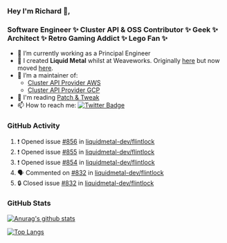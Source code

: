 ### Hey I'm Richard 👋, 

<h3 align="left">Software Engineer ✨ Cluster API & OSS Contributor ✨ Geek ✨ Architect ✨ Retro Gaming Addict ✨ Lego Fan ✨</h3>

- 🔭 I’m currently working as a Principal Engineer
- 📯 I created **Liquid Metal** whilst at Weaveworks. Originally [here](https://github.com/weaveworks-liquidmetal) but now moved [here](https://github.com/liquidmetal-dev).
- 👯 I’m a maintainer of:
  -  [Cluster API Provider AWS](https://github.com/kubernetes-sigs/cluster-api-provider-aws)
  -  [Cluster API Provider GCP](https://github.com/kubernetes-sigs/cluster-api-provider-gcp)
- 💬 I'm reading [Patch & Tweak](https://bjooks.com/products/patch-tweak-exploring-modular-synthesis)
- 📫 How to reach me: [![Twitter Badge](https://img.shields.io/badge/-@fruit_case-00acee?style=flat&logo=Twitter&logoColor=white)](https://twitter.com/intent/follow?screen_name=fruit_case "Follow on Twitter")

### GitHub Activity 

<!--START_SECTION:activity-->
1. ❗ Opened issue [#856](https://github.com/liquidmetal-dev/flintlock/issues/856) in [liquidmetal-dev/flintlock](https://github.com/liquidmetal-dev/flintlock)
2. ❗ Opened issue [#855](https://github.com/liquidmetal-dev/flintlock/issues/855) in [liquidmetal-dev/flintlock](https://github.com/liquidmetal-dev/flintlock)
3. ❗ Opened issue [#854](https://github.com/liquidmetal-dev/flintlock/issues/854) in [liquidmetal-dev/flintlock](https://github.com/liquidmetal-dev/flintlock)
4. 🗣 Commented on [#832](https://github.com/liquidmetal-dev/flintlock/issues/832#issuecomment-2213617083) in [liquidmetal-dev/flintlock](https://github.com/liquidmetal-dev/flintlock)
5. 🔒 Closed issue [#832](https://github.com/liquidmetal-dev/flintlock/issues/832) in [liquidmetal-dev/flintlock](https://github.com/liquidmetal-dev/flintlock)
<!--END_SECTION:activity-->

### GitHub Stats

[![Anurag's github stats](https://github-readme-stats.vercel.app/api?username=richardcase&count_private=true&show_icons=true)](https://github.com/anuraghazra/github-readme-stats)

[![Top Langs](https://github-readme-stats.vercel.app/api/top-langs/?username=richardcase&hide=html&layout=compact)](https://github.com/anuraghazra/github-readme-stats)
